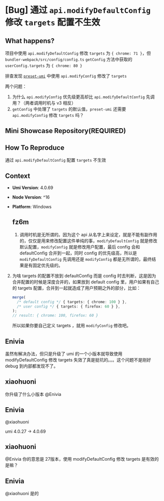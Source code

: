 # [Bug] 通过 `api.modifyDefaultConfig` 修改 `targets` 配置不生效

## What happens?

项目中使用 `api.modifyDefaultConfig` 修改 `targets` 为 `{ chrome: 71 }`，但 `bundler-webpack/src/config/config.ts` `getConfig` 方法中获取的 `userConfig.targets` 为 `{ chrome: 80 }`

排查发现 [`preset-umi`](https://github.com/umijs/umi/blob/27937cdfbcb6e604917cd1b288f726b4c4f4fe3d/packages/preset-umi/src/features/polyfill/polyfill.ts#L71) 中使用 `api.modifyConfig` 修改了 `targets`

两个问题：

1. 为什么 `api.modifyConfig` 优先级更高却比 `api.modifyDefaultConfig` 先调用？（两者调用时机与 v3 相反）
2. `getConfig` 中处理了 `targets` 的默认值，`preset-umi` 还需要 `api.modifyConfig` 修改 `targets` 吗？

## Mini Showcase Repository(REQUIRED)

## How To Reproduce

通过 `api.modifyDefaultConfig` 配置 `targets` 不生效

## Context

- **Umi Version**: 4.0.69
- **Node Version**: ^16
- **Platform**: Windows

  ## fz6m

  1. 调用时机是无所谓的。因为这个 api 从名字上来设定，就是不能有副作用的，仅仅是用来修改配置这件单纯的事，`modifyDefaultConfig` 就是修改默认配置，`modifyConfig` 就是修改用户配置，最后 config 会和 defaultConfig 合并到一起，同时 config 的优先级高，所以是 `modifyDefaultConfig` 先调用还是 `modifyConfig` 都是无所谓的，最终结果是有固定优先级的。

2. 为啥 targets 的配置不放到 defaultConfig 而是 config 时去判断，这是因为合并配置的时候是深度合并的，如果放到 default config 里，用户如果有自己的 targets 配置，合并到一起就造成了用户预期之外的部分，比如：

   ```ts
   merge(
     /* default config */ { targets: { chrome: 100 } },
     /* user config */ { targets: { firefox: 60 } },
   );
   // result: { chrome: 100, firefox: 60 }
   ```

   所以如果你要自己定义 targets ，就用 `modifyConfig` 修改吧。

## Enivia

虽然有解决办法，但只是升级了 umi 的一个小版本就导致使用 modifyDefaultConfig 修改 targets 失效了真是挺坑的。。。这个问题不是刚好 debug 到内部都发现不了。

## xiaohuoni

你升级了什么小版本 @Enivia

## Enivia

@xiaohuoni

umi 4.0.27 -> 4.0.69

## xiaohuoni

@Enivia 你的意思是 27版本，使用 modifyDefaultConfig 修改 targets 是有效的是嘛？

## Enivia

@xiaohuoni 是的

